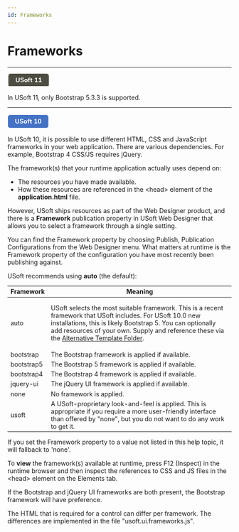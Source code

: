```yaml
---
id: Frameworks
---
```


# Frameworks

----

![](./assets/0ad2203c-e22e-42ab-b740-e7cb035f4c84.png)



In USoft 11, only Bootstrap 5.3.3 is supported.

----

![](./assets/952b770a-90e7-498a-9b8f-4d65a027d0da.png)



In USoft 10, it is possible to use different HTML, CSS and JavaScript frameworks in your web application. There are various dependencies. For example, Bootstrap 4 CSS/JS requires jQuery.

The framework(s) that your runtime application actually uses depend on:

- The resources you have made available.
- How these resources are referenced in the \<head> element of the **application.html** file.

However, USoft ships resources as part of the Web Designer product, and there is a **Framework** publication property in USoft Web Designer that allows you to select a framework through a single setting.

You can find the Framework property by choosing Publish, Publication Configurations from the Web Designer menu. What matters at runtime is the Framework property of the configuration you have most recently been publishing against.

USoft recommends using **auto** (the default):

|**Framework**|**Meaning**|
|--------|--------|
|auto    |<p>USoft selects the most suitable framework. This is a recent framework that USoft includes. For USoft 10.0 new installations, this is likely Bootstrap 5. You can optionally add resources of your own. Supply and reference these via the [Alternative Template Folder](/docs/Web_and_app_UIs/Publication_configurations/The_Alternative_Template_Folder.md).</p>|
|bootstrap|The Bootstrap framework is applied if available.|
|bootstrap5|The Bootstrap 5 framework is applied if available.|
|bootstrap4|The Bootstrap 4 framework is applied if available.|
|jquery-ui|The jQuery UI framework is applied if available.|
|none    |No framework is applied.|
|usoft   |A USoft-proprietary look-and-feel is applied. This is appropriate if you require a more user-friendly interface than offered by "none", but you do not want to do any work to get it.|



If you set the Framework property to a value not listed in this help topic, it will fallback to 'none'.

To **view** the framework(s) available at runtime, press F12 (Inspect) in the runtime browser and then inspect the references to CSS and JS files in the \<head> element on the Elements tab.

If the Bootstrap and jQuery UI frameworks are both present, the Bootstrap framework will have preference.

The HTML that is required for a control can differ per framework. The differences are implemented in the file "usoft.ui.frameworks.js".